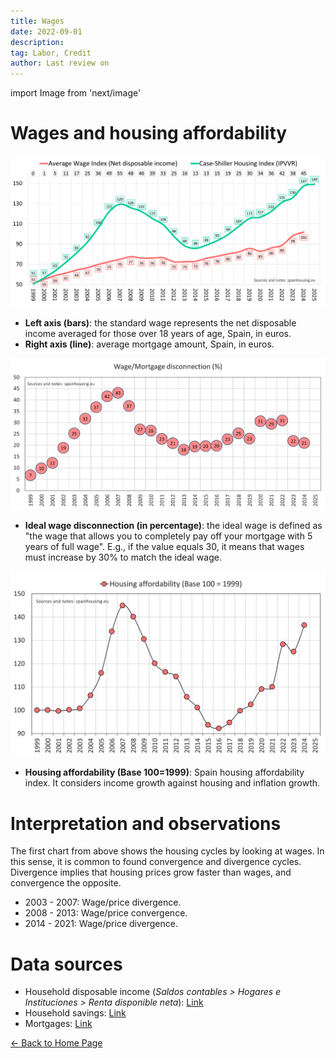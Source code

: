 ```yaml
---
title: Wages
date: 2022-09-01
description:
tag: Labor, Credit
author: Last review on 
---
```


import Image from 'next/image'

# Wages and housing affordability

[![Salarios y precio de la vivienda](/images/wageyearly.png)](/images/wageyearly.png)

- **Left axis (bars)**: the standard wage represents the net disposable income averaged for those over 18 years of age, Spain, in euros.
- **Right axis (line)**: average mortgage amount, Spain, in euros.

[![Salario ideal](/images/wageratio.png)](/images/wageratio.png)

- **Ideal wage disconnection (in percentage)**: the ideal wage is defined as "the wage that allows you to completely pay off your mortgage with 5 years of full wage". E.g., if the value equals 30, it means that wages must increase by 30% to match the ideal wage.

[![Acceso a la vivienda](/images/wageaffordability.png)](/images/wageaffordability.png)

- **Housing affordability (Base 100=1999)**: Spain housing affordability index. It considers income growth against housing and inflation growth.

# Interpretation and observations

The first chart from above shows the housing cycles by looking at wages. In this sense, it is common to found convergence and divergence cycles. Divergence implies that housing prices grow faster than wages, and convergence the opposite.

- 2003 - 2007: Wage/price divergence.
- 2008 - 2013: Wage/price convergence.
- 2014 - 2021: Wage/price divergence.

# Data sources

- Household disposable income (_Saldos contables > Hogares e Instituciones > Renta disponible neta_): [Link](https://www.ine.es/jaxiT3/Tabla.htm?t=30906)
- Household savings: [Link](https://www.ine.es/jaxiT3/Tabla.htm?t=30906)
- Mortgages: [Link](https://www.ine.es/dyngs/INEbase/es/operacion.htm?c=Estadistica_C&cid=1254736170236&menu=resultados&idp=1254735576757#!tabs-1254736158259)

<div class="meta-line"><a class="meta-back" href="/">← Back to Home Page</a></div>
